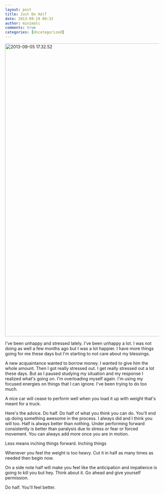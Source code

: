 ```yaml
---
layout: post
title: Just Do Half
date: 2013-09-19 09:33
author: minimalc
comments: true
categories: [Uncategorized]
---
```

<a href="http://minimalchanges.com/blog/wp-content/uploads/2013/09/2013-09-05-17.32.52.jpg"><img class="alignleft size-full wp-image-2076" alt="2013-09-05 17.32.52" src="http://minimalchanges.com/blog/wp-content/uploads/2013/09/2013-09-05-17.32.52.jpg" width="720" height="960" /></a>

I've been unhappy and stressed lately. I've been unhappy a lot. I was not doing as well a few months ago but I was a lot happier. I have more things going for me these days but I'm starting to not care about my blessings.

A new acquaintance wanted to borrow money. I wanted to give him the whole amount. Then I got really stressed out. I get really stressed out a lot these days. But as I paused studying my situation and my response I realized what's going on. I'm overloading myself again. I'm using my focused energies on things that I can ignore. I've been trying to do too much.

A nice car will cease to perform well when you load it up with weight that's meant for a truck.

Here's the advice. Do half. Do half of what you think you can do. You'll end up doing something awesome in the process. I always did and I think you will too. Half is always better than nothing. Under performing forward consistently is better than paralysis due to stress or fear or forced movement. You can always add more once you are in motion.

Less means inching things forward. Inching things

Whenever you feel the weight is too heavy. Cut it in half as many times as needed then begin now.

On a side note half will make you feel like the anticipation and impatience is going to kill you but hey. Think about it. Go ahead and give yourself permission.

Do half. You'll feel better.
